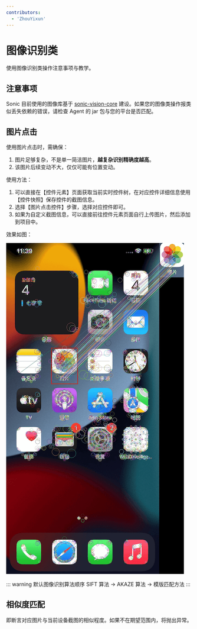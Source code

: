 ```yaml
---
contributors:
  - 'ZhouYixun'
---
```


# 图像识别类

使用图像识别类操作注意事项与教学。

## 注意事项

Sonic 目前使用的图像库基于 [sonic-vision-core](https://github.com/SonicCloudOrg/sonic-vision-core) 建设。如果您的图像类操作报类似丢失依赖的错误，请检查 Agent 的 jar 包与您的平台是否匹配。

## 图片点击

使用图片点击时，需确保：

1. 图片足够复杂，不是单一简洁图片，**越复杂识别精确度越高**。
2. 该图片后续变动不大，仅仅可能有位置变动。

使用方法：

1. 可以直接在【控件元素】页面获取当前实时控件树，在对应控件详细信息使用【控件快照】保存控件的截图信息。
2. 选择【图片点击控件】步骤，选择对应控件即可。
3. 如果为自定义截图信息，可以直接前往控件元素页面自行上传图片，然后添加到项目中。

效果如图：

![tem](./images/tem.png)

::: warning 默认图像识别算法顺序
SIFT 算法 -> AKAZE 算法 -> 模版匹配方法
:::

## 相似度匹配

即断言对应图片与当前设备截图的相似程度。如果不在期望范围内，将抛出异常。
